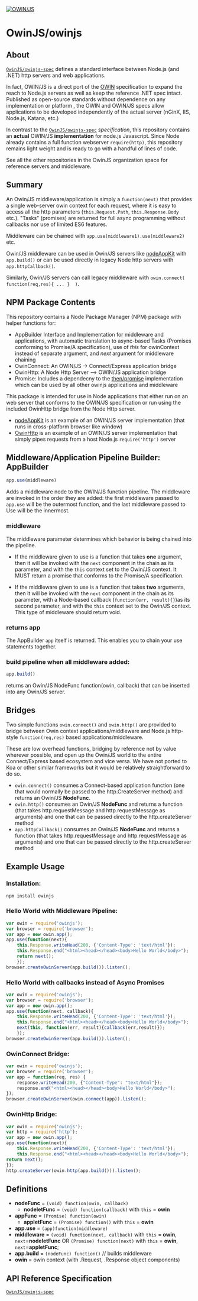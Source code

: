 [![OWIN/JS](https://raw.github.com/OwinJS/OwinJS-Spec/master/OwinJS.png)](http://owinjs.github.io)

# OwinJS/owinjs

## About

 [`OwinJS/owinjs-spec`](https://github.com/OwinJS/owinjs-spec) defines a standard interface between Node.js (and .NET) http servers and web applications. 

In fact, OWIN/JS is a direct port of the [OWIN](http://owin.org) specification to expand the reach to Node.js servers as well as keep the reference .NET spec intact.  Published as open-source standards without dependence on any implementation or platform , the OWIN and OWIN/JS specs allow applications to be developed independently of the actual server (nGinX, IIS, Node.js, Katana, etc.)

In contrast to the  [`OwinJS/owinjs-spec`](https://github.com/OwinJS/owinjs-spec) *specification*, this repository contains an **actual** OWIN/JS **implementation** for node.js Javascript.  Since Node already contains a full function webserver `require(http)`, this repository remains  light weight and is ready to go with a handful of lines of code.

See all the other repositories in the OwinJS organization space for reference servers and middleware.


## Summary

An Owin/JS middleware/application is simply a `function(next)` that provides a single web-server owin context for each request, where it is easy to access all the http parameters  (`this.Request.Path`, `this.Response.Body` etc.).  "Tasks" (promises) are returned for full async programming without callbacks nor use of limited ES6 features.

Middleware can be chained with `app.use(middleware1).use(middleware2)` etc.

Owin/JS middleware can be used in Owin/JS servers like [nodeAppKit](https://github.com/OwinJS/NodeAppKit) with `app.build()` or can be used directly in legacy Node http servers with `app.httpCallback()`.  

Similarly, Owin/JS servers can call legacy middleware with `owin.connect( function(req,res){ ... }  )`.


## NPM Package Contents

This repository contains a Node Package Manager (NPM) package with helper functions for:
 
* AppBuilder Interface and Implementation for middleware and applications, with automatic translation to async-based Tasks (Promises conforming to Promise/A specification), use of *this* for owinContext instead of separate argument, and *next* argument for middleware chaining
* OwinConnect: An OWIN/JS -> Connect/Express application bridge
* OwinHttp:  A Node Http Server --> OWIN/JS application bridge
* Promise:  Includes a dependecny to the [then/promise](https://github.com/then/promise) implementation which can be used by all other owinjs applications and middleware

This package is intended for use in Node applications that either run on an web server that conforms to the OWIN/JS specification or run using the included OwinHttp bridge from the Node Http server.

* [nodeAppKit](https://github.com/OwinJS/NodeAppKit) is an example of an OWIN/JS server implementation (that runs in cross-platform browser like window)
* [OwinHttp](./owinHttp.js) is an example of an OWIN/JS server implementation that simply pipes requests from a host Node.js `require('http')` server

## Middleware/Application Pipeline Builder: AppBuilder 
```js
app.use(middleware)
```

Adds a middleware node to the OWIN/JS function pipeline. The middleware are
invoked in the order they are added: the first middleware passed to `app.use` will
be the outermost function, and the last middleware passed to Use will be the
innermost.

### middleware
The middleware parameter determines which behavior is being chained into the pipeline. 

* If the middleware given to use is a function that takes **one** argument, then it will be invoked with the `next` component in the chain as its parameter, and with the `this` context set to the Owin/JS context.  It MUST return a promise that conforms to the Promise/A specification.

* If the middleware given to use is a function that takes **two** arguments, then it will be invoked with the `next` component in the chain as its parameter, with a Node-based callback (`function(err, result){}`)as its second parameter, and with the `this` context set to the Owin/JS context.  This type of middleware should return void.

### returns app
The AppBuilder `app` itself is returned. This enables you to chain your use statements together.

### build pipeline when all middleware added:
```js
app.build()
```
returns an Owin/JS NodeFunc function(owin, callback) that can be inserted into any Owin/JS server.

## Bridges

Two simple functions `owin.connect()` and `owin.http()` are provided to bridge between Owin context applications/middleware and Node.js http-style `function(req,res)` based  applications/middleware. 

These are low overhead functions, bridging by reference not by value wherever possible, and open up the Owin/JS world to the entire Connect/Express based ecosystem and vice versa.   We have not ported to Koa or other similar frameworks but it would be relatively straightforward to do so.

* `owin.connect()` consumes a Connect-based application function (one that would normally be passed to the http.CreateServer method) and returns an Owin/JS **NodeFunc**.
* `owin.http()` consumes an Owin/JS **NodeFunc** and returns a function (that takes http.requestMessage and http.requestMessage as arguments) and one that can be passed directly to the http.createServer method    
* `app.httpCallback()` consumes an Owin/JS **NodeFunc** and returns a function (that takes http.requestMessage and http.requestMessage as arguments) and one that can be passed directly to the http.createServer method   

## Example Usage

### Installation:
``` js
npm install owinjs
```
    
### Hello World with Middleware Pipeline:
``` js
var owin = require('owinjs');
var browser = require('browser'); 
var app = new owin.app();
app.use(function(next){
    this.Response.writeHead(200, {'Content-Type': 'text/html'});
    this.Response.end("<html><head></head><body>Hello World</body>");
    return next();
    });
browser.createOwinServer(app.build()).listen();
```
   
### Hello World with callbacks instead of Async Promises
``` js
var owin = require('owinjs');
var browser = require('browser'); 
var app = new owin.app();
app.use(function(next, callback){
    this.Response.writeHead(200, {'Content-Type': 'text/html'});
    this.Response.end("<html><head></head><body>Hello World</body>");
    next(this, function(err, result){callback(err,result)});
    });
browser.createOwinServer(app.build()).listen();
```

### OwinConnect Bridge:    
``` js
var owin = require('owinjs');
var browser = require('browser');  
var app = function(req, res) {
    response.writeHead(200, {"Content-Type": "text/html"});
    response.end("<html><head></head><body>Hello World</body>");
});
browser.createOwinServer(owin.connect(app)).listen(); 
```    

### OwinHttp Bridge:
    
``` js
var owin = require('owinjs');
var http = require('http');
var app = new owin.app();
app.use(function(next){
    this.Response.writeHead(200, {'Content-Type': 'text/html'});
    this.Response.end("<html><head></head><body>Hello World</body>");
return next();
});
http.createServer(owin.http(app.build())).listen();
```  

## Definitions

 * **nodeFunc** = `(void) function(owin, callback)`
   * **nodeletFunc** = `(void) function(callback)` with `this` = **owin**
 * **appFunc** = `(Promise) function(owin)`
   * **appletFunc** = `(Promise) function()` with `this` = **owin**
  * **app.use** = `(app)function(middleware)`
 * **middleware** = `(void) function(next, callback)`  with `this` = **owin**, `next`=**nodeletFunc** OR `(Promise) function(next)` with `this` = **owin**, `next`=**appletFunc**;
 * **app.build** = `(nodeFunc) function()`   // builds middleware 
 * **owin** = owin context (with .Request, .Response object components)


## API Reference Specification
 
[`OwinJS/owinjs-spec`](https://github.com/OwinJS/owinjs-spec)
